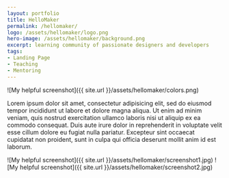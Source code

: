 ```yaml
---
layout: portfolio
title: HelloMaker
permalink: /hellomaker/
logo: /assets/hellomaker/logo.png
hero-image: /assets/hellomaker/background.png
excerpt: learning community of passionate designers and developers
tags:
- Landing Page
- Teaching
- Mentoring
---
```


![My helpful screenshot]({{ site.url }}/assets/hellomaker/colors.png)

Lorem ipsum dolor sit amet, consectetur adipisicing elit, sed do eiusmod
tempor incididunt ut labore et dolore magna aliqua. Ut enim ad minim veniam,
quis nostrud exercitation ullamco laboris nisi ut aliquip ex ea commodo
consequat. Duis aute irure dolor in reprehenderit in voluptate velit esse
cillum dolore eu fugiat nulla pariatur. Excepteur sint occaecat cupidatat non
proident, sunt in culpa qui officia deserunt mollit anim id est laborum.

![My helpful screenshot]({{ site.url }}/assets/hellomaker/screenshot1.jpg)
![My helpful screenshot]({{ site.url }}/assets/hellomaker/screenshot2.jpg)
